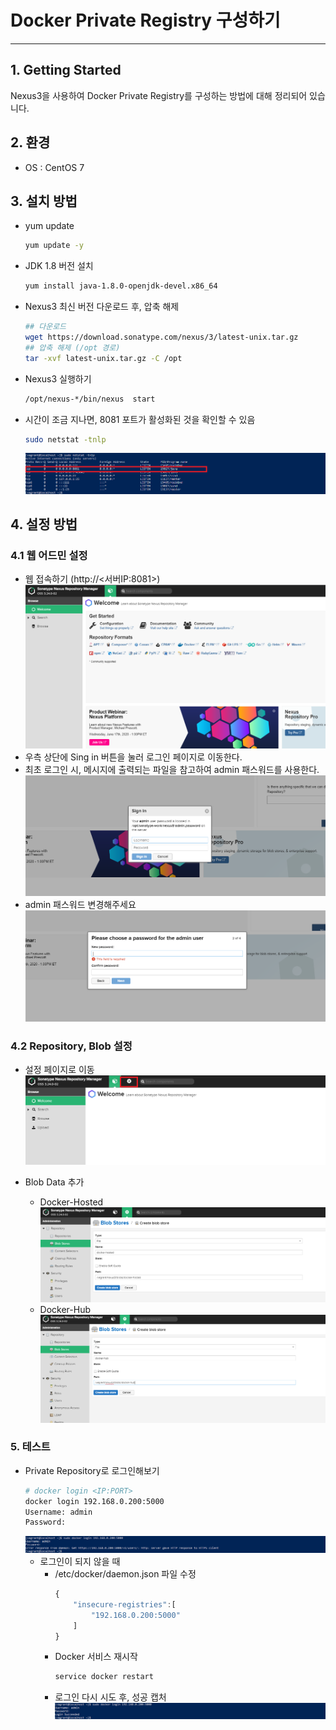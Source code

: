 # Docker Private Registry 구성하기
* * *
## **1. Getting Started**
Nexus3을 사용하여 Docker Private Registry를 구성하는 방법에 대해 정리되어 있습니다.    

## **2. 환경**
- OS : CentOS 7

## **3. 설치 방법**
- yum update
    ``` bash
    yum update -y
    ```
- JDK 1.8 버전 설치
    ``` bash
    yum install java-1.8.0-openjdk-devel.x86_64
    ```
- Nexus3 최신 버전 다운로드 후, 압축 해제
    ``` bash
    ## 다운로드
    wget https://download.sonatype.com/nexus/3/latest-unix.tar.gz
    ## 압축 해제 (/opt 경로)
    tar -xvf latest-unix.tar.gz -C /opt
    ```
- Nexus3 실행하기
    ``` bash
    /opt/nexus-*/bin/nexus  start
    ```
- 시간이 조금 지나면, 8081 포트가 활성화된 것을 확인할 수 있음
    ``` bash
    sudo netstat -tnlp
    ```
    ![ex_screenshot](./assets//nexus3_netstat.png)

## **4. 설정 방법**
### 4.1 웹 어드민 설정
- 웹 접속하기 (http://<서버IP:8081>)
    ![ex_screenshot](./assets//nexus3_web_config_1.png)
- 우측 상단에 Sing in 버튼을 눌러 로그인 페이지로 이동한다.
- 최초 로그인 시, 메시지에 출력되는 파일을 참고하여 admin 패스워드를 사용한다.
    ![ex_screenshot](./assets//nexus3_web_config_2.png)
- admin 패스워드 변경해주세요
    ![ex_screenshot](./assets//nexus3_web_config_3.png)

### 4.2 Repository, Blob 설정
- 설정 페이지로 이동
    ![ex_screenshot](./assets//nexus3_web_config_4.png)

- Blob Data 추가
    - Docker-Hosted
    ![ex_screenshot](./assets//nexus3_web_config_6.png)
    - Docker-Hub
    ![ex_screenshot](./assets//nexus3_web_config_7.png)


### 5. 테스트
- Private Repository로 로그인해보기
    ``` bash
    # docker login <IP:PORT>
    docker login 192.168.0.200:5000
    Username: admin
    Password:
    ```
    ![ex_screenshot](./assets//nexus3_web_config_8.png)
    - 로그인이 되지 않을 때
        - /etc/docker/daemon.json 파일 수정
            ``` javascript
            { 
                "insecure-registries":[
                    "192.168.0.200:5000"
                ]
            }
            ```
        - Docker 서비스 재시작
            ``` bash
            service docker restart
            ```
        - 로그인 다시 시도 후, 성공 캡처
            ![ex_screenshot](./assets//nexus3_web_config_9.png)

